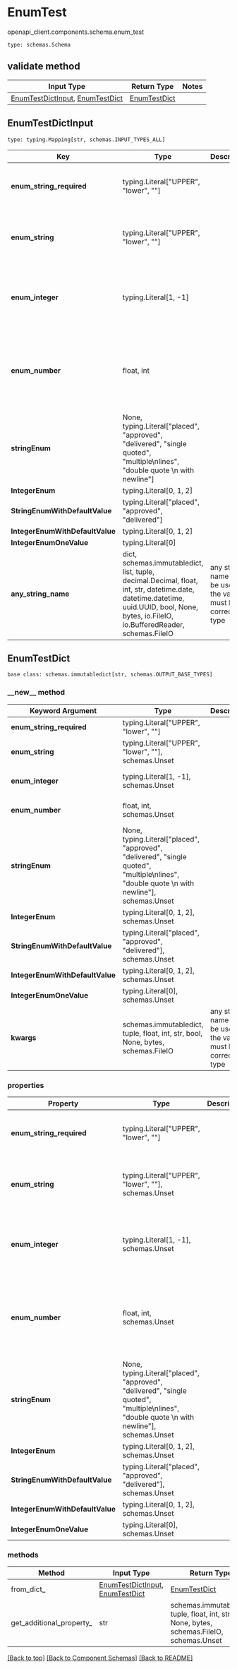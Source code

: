 # EnumTest
openapi_client.components.schema.enum_test
```
type: schemas.Schema
```

## validate method
Input Type | Return Type | Notes
------------ | ------------- | -------------
[EnumTestDictInput](#enumtestdictinput), [EnumTestDict](#enumtestdict) | [EnumTestDict](#enumtestdict) |

## EnumTestDictInput
```
type: typing.Mapping[str, schemas.INPUT_TYPES_ALL]
```
Key | Type |  Description | Notes
------------ | ------------- | ------------- | -------------
**enum_string_required** | typing.Literal["UPPER", "lower", ""] |  | must be one of ["UPPER", "lower", ""]
**enum_string** | typing.Literal["UPPER", "lower", ""] |  | [optional] must be one of ["UPPER", "lower", ""]
**enum_integer** | typing.Literal[1, -1] |  | [optional] must be one of [1, -1] value must be a 32 bit integer
**enum_number** | float, int |  | [optional] must be one of [1.1, -1.2] value must be a 64 bit float
**stringEnum** | None, typing.Literal["placed", "approved", "delivered", "single quoted", "multiple\nlines", "double quote \n with newline"] |  | [optional]
**IntegerEnum** | typing.Literal[0, 1, 2] |  | [optional]
**StringEnumWithDefaultValue** | typing.Literal["placed", "approved", "delivered"] |  | [optional]
**IntegerEnumWithDefaultValue** | typing.Literal[0, 1, 2] |  | [optional]
**IntegerEnumOneValue** | typing.Literal[0] |  | [optional]
**any_string_name** | dict, schemas.immutabledict, list, tuple, decimal.Decimal, float, int, str, datetime.date, datetime.datetime, uuid.UUID, bool, None, bytes, io.FileIO, io.BufferedReader, schemas.FileIO | any string name can be used but the value must be the correct type | [optional]

## EnumTestDict
```
base class: schemas.immutabledict[str, schemas.OUTPUT_BASE_TYPES]

```
### &lowbar;&lowbar;new&lowbar;&lowbar; method
Keyword Argument | Type | Description | Notes
---------------- | ---- | ----------- | -----
**enum_string_required** | typing.Literal["UPPER", "lower", ""] |  | must be one of ["UPPER", "lower", ""]
**enum_string** | typing.Literal["UPPER", "lower", ""], schemas.Unset |  | [optional] must be one of ["UPPER", "lower", ""]
**enum_integer** | typing.Literal[1, -1], schemas.Unset |  | [optional] must be one of [1, -1] value must be a 32 bit integer
**enum_number** | float, int, schemas.Unset |  | [optional] must be one of [1.1, -1.2] value must be a 64 bit float
**stringEnum** | None, typing.Literal["placed", "approved", "delivered", "single quoted", "multiple\nlines", "double quote \n with newline"], schemas.Unset |  | [optional]
**IntegerEnum** | typing.Literal[0, 1, 2], schemas.Unset |  | [optional]
**StringEnumWithDefaultValue** | typing.Literal["placed", "approved", "delivered"], schemas.Unset |  | [optional]
**IntegerEnumWithDefaultValue** | typing.Literal[0, 1, 2], schemas.Unset |  | [optional]
**IntegerEnumOneValue** | typing.Literal[0], schemas.Unset |  | [optional]
**kwargs** | schemas.immutabledict, tuple, float, int, str, bool, None, bytes, schemas.FileIO | any string name can be used but the value must be the correct type | [optional] typed value is accessed with the get_additional_property_ method

### properties
Property | Type | Description | Notes
-------- | ---- | ----------- | -----
**enum_string_required** | typing.Literal["UPPER", "lower", ""] |  | must be one of ["UPPER", "lower", ""]
**enum_string** | typing.Literal["UPPER", "lower", ""], schemas.Unset |  | [optional] must be one of ["UPPER", "lower", ""]
**enum_integer** | typing.Literal[1, -1], schemas.Unset |  | [optional] must be one of [1, -1] value must be a 32 bit integer
**enum_number** | float, int, schemas.Unset |  | [optional] must be one of [1.1, -1.2] value must be a 64 bit float
**stringEnum** | None, typing.Literal["placed", "approved", "delivered", "single quoted", "multiple\nlines", "double quote \n with newline"], schemas.Unset |  | [optional]
**IntegerEnum** | typing.Literal[0, 1, 2], schemas.Unset |  | [optional]
**StringEnumWithDefaultValue** | typing.Literal["placed", "approved", "delivered"], schemas.Unset |  | [optional]
**IntegerEnumWithDefaultValue** | typing.Literal[0, 1, 2], schemas.Unset |  | [optional]
**IntegerEnumOneValue** | typing.Literal[0], schemas.Unset |  | [optional]

### methods
Method | Input Type | Return Type | Notes
------ | ---------- | ----------- | ------
from_dict_ | [EnumTestDictInput](#enumtestdictinput), [EnumTestDict](#enumtestdict) | [EnumTestDict](#enumtestdict) | a constructor
get_additional_property_ | str | schemas.immutabledict, tuple, float, int, str, bool, None, bytes, schemas.FileIO, schemas.Unset | provides type safety for additional properties

[[Back to top]](#top) [[Back to Component Schemas]](../../../README.md#Component-Schemas) [[Back to README]](../../../README.md)
